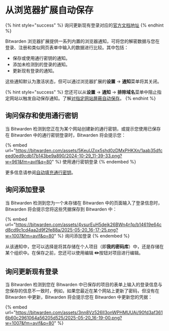 # 从浏览器扩展自动保存

{% hint style="success" %}
询问更新现有登录对应的[官方文档地址](https://bitwarden.com/help/autosave-from-browser-extensions/)
{% endhint %}

Bitwarden 浏览器扩展提供一系列内置的浏览器通知，可将您的解密数据与您在登录、注册和类似网页表单中输入的数据进行比较。其中包括：

* 保存或使用通行密钥的通知。
* 添加未检测到的登录的通知。
* 更新现有登录的通知。

这些通知默认为激活状态，但可以通过浏览器扩展的**设置** → **通知**菜单将其关闭。

{% hint style="success" %}
您还可以从**设置** → **通知** → **排除域名**菜单中阻止指定网站以触发自动保存通知。了解[对指定网站屏蔽自动保存](../more-autofill-options/exclude-domains.md)。
{% endhint %}

## 询问保存和使用通行密钥 <a href="#ask-to-save-and-use-passkeys" id="ask-to-save-and-use-passkeys"></a>

当 Bitwarden 检测到您正在为某个网站创建新的通行密钥，或提示您使用已保存在 Bitwarden 中的通行密钥登录时，Bitwarden 将会提示您：

{% embed url="https://bitwarden.com/assets/5KeuUZox5shd0zDMxPHKXn/1aab35dfceed0ed9cdb17b143be9a890/2024-10-29_11-39-33.png?w=961&fm=avif&q=80" %}
使用通行密钥登录
{% endembed %}

更多信息请参阅[自动填充通行密钥](../more-autofill-options/autofill-passkeys.md)。

## 询问添加登录 <a href="#ask-to-add-login" id="ask-to-add-login"></a>

当 Bitwarden 检测到您为一个未存储在 Bitwarden 中的页面输入了登录信息时，Bitwarden 将会提示您将这些凭据保存到 Bitwarden 中：

{% embed url="https://bitwarden.com/assets/4vsurEuH5deik26BWn4n1p/b14619e64cd8cd9c1cd4aa2d9f2fe88a/2025-05-20_16-17-25.png?w=1007&fm=avif&q=80" %}
询问添加登录
{% endembed %}

从该通知中，您可以选择是将其存储在个人项目（即**我的密码库**）中，还是存储在某个组织中。在保存之前，您还可以使用编辑 **✏️**按钮对项目进行编辑。

## 询问更新现有登录 <a href="#ask-to-update-existing-login" id="ask-to-update-existing-login"></a>

当 Bitwarden 检测到您在 Bitwarden 中已保存的项目的表单上输入的登录信息与您保存的信息不一致时，例如，如果您最近在某个网站上更新了密码，但没有在 Bitwarden 中更新，Bitwarden 将会提示您在 Bitwarden 中更新您的凭据：

{% embed url="https://bitwarden.com/assets/3nn8Vz526Il3onWPHMUUAi/90fd3af3616b60c2961064a56205d525/2025-05-20_16-19-00.png?w=1007&fm=avif&q=80" %}
